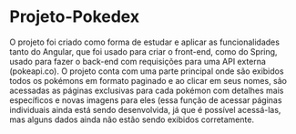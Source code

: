 # Projeto-Pokedex

O projeto foi criado como forma de estudar e aplicar as funcionalidades tanto do Angular, que foi usado para criar o front-end, como do 
Spring, usado para fazer o back-end com requisições para uma API externa (pokeapi.co). O projeto conta com uma parte principal onde são
exibidos todos os pokémons em formato paginado e ao clicar em seus nomes, são acessadas as páginas exclusivas para cada pokémon com detalhes
mais específicos e novas imagens para eles (essa função de acessar páginas individuais ainda está sendo desenvolvida, já que é possível
acessá-las, mas alguns dados ainda não estão sendo exibidos corretamente.
